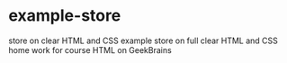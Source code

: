 # example-store
store on clear HTML and CSS
example store on full clear HTML and CSS
home work for course HTML on GeekBrains

